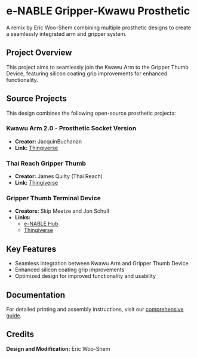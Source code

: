 # e-NABLE Gripper-Kwawu Prosthetic

A remix by Eric Woo-Shem combining multiple prosthetic designs to create a seamlessly integrated arm and gripper system.

## Project Overview

This project aims to seamlessly join the Kwawu Arm to the Gripper Thumb Device, featuring silicon coating grip improvements for enhanced functionality.

## Source Projects

This design combines the following open-source prosthetic projects:

### Kwawu Arm 2.0 - Prosthetic Socket Version
- **Creator:** JacquinBuchanan
- **Link:** [Thingiverse](https://www.thingiverse.com/thing:2841281)

### Thai Reach Gripper Thumb
- **Creator:** James Quilty (Thai Reach)
- **Link:** [Thingiverse](https://www.thingiverse.com/thing:4787450)

### Gripper Thumb Terminal Device
- **Creators:** Skip Meetze and Jon Schull
- **Links:**
  - [e-NABLE Hub](https://hub.e-nable.org/s/e-nable-devices/wiki/Gripper+Thumb+Terminal+Device)
  - [Thingiverse](https://www.thingiverse.com/thing:1908866)

## Key Features

- Seamless integration between Kwawu Arm and Gripper Thumb Device
- Enhanced silicon coating grip improvements
- Optimized design for improved functionality and usability

## Documentation

For detailed printing and assembly instructions, visit our [comprehensive guide](https://docs.google.com/document/d/e/2PACX-1vQiE61WLvWIIf0l21KY_aq2EyqqXtYlE5avX8kokdrgHoe-9YLW6Rk-tTG_0t6x4ZzcVl86VRpsMSOM/pub).

## Credits

**Design and Modification:** Eric Woo-Shem
